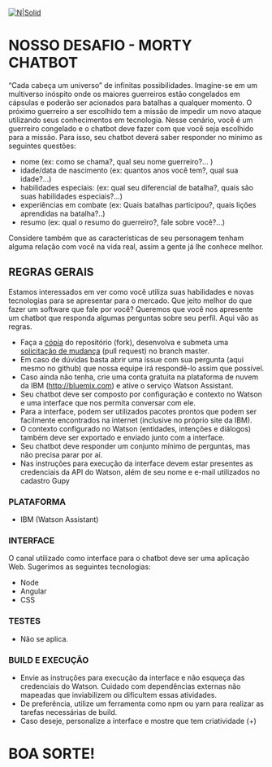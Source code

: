 [![N|Solid](http://solutis.com.br/images/logo.png)](http://solutis.com.br)

# NOSSO DESAFIO - MORTY CHATBOT
“Cada cabeça um universo” de infinitas possibilidades. Imagine-se em um multiverso inóspito onde os maiores guerreiros estão congelados em cápsulas e poderão ser acionados para batalhas a qualquer momento. O próximo guerreiro a ser escolhido tem a missão de impedir um novo ataque utilizando seus conhecimentos em tecnologia. Nesse cenário, você é um guerreiro congelado e o chatbot deve fazer com que você seja escolhido para a missão. Para isso, seu chatbot deverá saber responder no mínimo as seguintes questões:
- nome (ex: como se chama?, qual seu nome guerreiro?... )
- idade/data de nascimento (ex: quantos anos você tem?, qual sua idade?...)
- habilidades especiais: (ex: qual seu diferencial de batalha?, quais são suas habilidades especiais?...)
- experiências em combate (ex: Quais batalhas participou?, quais lições aprendidas na batalha?..)
- resumo (ex: qual o resumo do guerreiro?, fale sobre você?...)

Considere também que as características de seu personagem tenham alguma relação com você na vida real, assim a gente já lhe conhece melhor.

## REGRAS GERAIS
Estamos interessados em ver como você utiliza suas habilidades e novas tecnologias para se apresentar para o mercado. Que jeito melhor do que fazer um software que fale por você? Queremos que você nos apresente um chatbot que responda algumas perguntas sobre seu perfil. Aqui vão as regras.
- Faça a [cópia](https://help.github.com/articles/fork-a-repo/) do repositório (fork), desenvolva e submeta uma [solicitação de mudança](https://help.github.com/articles/creating-a-pull-request/) (pull request) no branch master.
- Em caso de dúvidas basta abrir uma issue com sua pergunta (aqui mesmo no github) que nossa equipe irá respondê-lo assim que possível.
- Caso ainda não tenha, crie uma conta gratuita na plataforma de nuvem da IBM (http://bluemix.com) e ative o serviço Watson Assistant.
- Seu chatbot deve ser composto por configuração e contexto no Watson e uma interface que nos permita conversar com ele. 
- Para a interface, podem ser utilizados pacotes prontos que podem ser facilmente encontrados na internet (inclusive no próprio site da IBM).
- O contexto configurado no Watson (entidades, intenções e diálogos) também deve ser exportado e enviado junto com a interface.
- Seu chatbot deve responder um conjunto mínimo de perguntas, mas não precisa parar por aí.
- Nas instruções para execução da interface devem estar presentes as credenciais da API do Watson, além de seu nome e e-mail utilizados no cadastro Gupy


### PLATAFORMA
- IBM (Watson Assistant)


### INTERFACE
O canal utilizado como interface para o chatbot deve ser uma aplicação Web. Sugerimos as seguintes tecnologias:
- Node
- Angular
- CSS


### TESTES
- Não se aplica.

### BUILD E EXECUÇÃO
- Envie as instruções para execução da interface e não esqueça das credenciais do Watson. Cuidado com dependências externas não mapeadas que inviabilizem ou dificultem essas atividades.
- De preferência, utilize um ferramenta como npm ou yarn para realizar as tarefas necessárias de build.
- Caso deseje, personalize a interface e mostre que tem criatividade (+)


# BOA SORTE!
